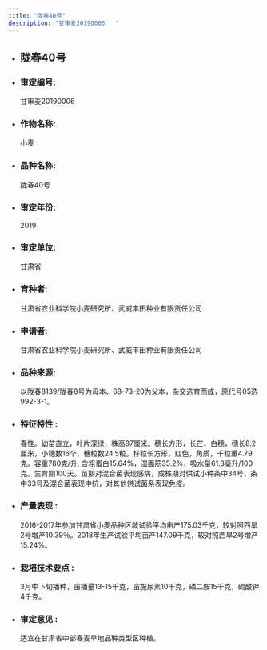 ```yaml
---
title: "陇春40号"
description: "甘审麦20190006	"
---
```

* ## 陇春40号
* ###  审定编号:  
   甘审麦20190006	

*  ### 作物名称:  
   小麦

*   ###  品种名称: 
    陇春40号

*   ### 审定年份: 
    2019

*   ### 审定单位:  
    甘肃省

*   ### 育种者:  
    甘肃省农业科学院小麦研究所、武威丰田种业有限责任公司

*   ### 申请者:  
    甘肃省农业科学院小麦研究所、武威丰田种业有限责任公司

*   ### 品种来源:  
    以陇春8139/陇春8号为母本、68-73-20为父本，杂交选育而成，原代号05选992-3-1。

*   ### 特征特性 : 
    春性。幼苗直立，叶片深绿，株高87厘米。穗长方形，长芒、白穗，穗长8.2厘米，小穗数16个，穗粒数24.5粒。籽粒长方形，红色，角质，千粒重4.79克。容重780克/升, 含粗蛋白15.64%，湿面筋35.2%，吸水量61.3毫升/100克。生育期100天。苗期对混合菌表现感病，成株期对供试小种条中34号、条中33号及混合菌表现中抗，对其他供试菌系表现免疫。

*   ### 产量表现 : 
    2016-2017年参加甘肃省小麦品种区域试验平均亩产175.03千克，较对照西旱2号增产10.39％。2018年生产试验平均亩产147.09千克，较对照西旱2号增产15.24%。

*   ### 栽培技术要点 : 
    3月中下旬播种，亩播量13-15千克，亩施尿素10千克，磷二胺15千克，硫酸钾4千克。

*   ### 审定意见 : 
    适宜在甘肃省中部春麦旱地品种类型区种植。
